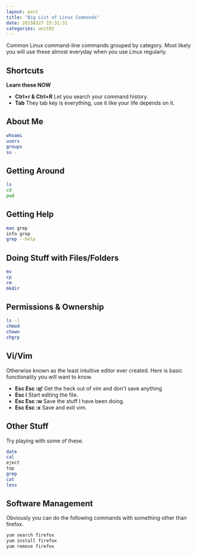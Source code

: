 ```yaml
---
layout: post
title: "Big List of Linux Commands"
date: 20150327 15:31:31
categories: unit02
---
```


Common Linux command-line commands grouped by category.  Most likely you will use these almost everyday
when you use Linux regularly.

## Shortcuts

__Learn these NOW__

* __Ctrl+r & Ctrl+R__ Let you search your command history.
* __Tab__ They tab key is everything, use it like your life depends on it.

## About Me

```bash
whoami
users
groups
su -
```

## Getting Around

```bash
ls
cd
pwd
```

## Getting Help

```bash
man grep
info grep
grep --help
```

## Doing Stuff with Files/Folders

```bash
mv
cp
rm
mkdir
```

## Permissions & Ownership

```bash
ls -l
chmod
chown
chgrp
```

## Vi/Vim

Otherwise known as the least intuitive editor ever created.  Here is basic functionality you will want to know.

* __Esc Esc :q!__ Get the heck out of vim and don't save anything
* __Esc i__ Start editing the file.
* __Esc Esc :w__ Save the stuff I have been doing. 
* __Esc Esc :x__ Save and exit vim.

## Other Stuff

Try playing with some of these.

```bash
date
cal
eject
top
grep
cat
less
```

## Software Management

Obviously you can do the following commands with something other than firefox.

```bash
yum search firefox
yum install firefox
yum remove firefox
```

